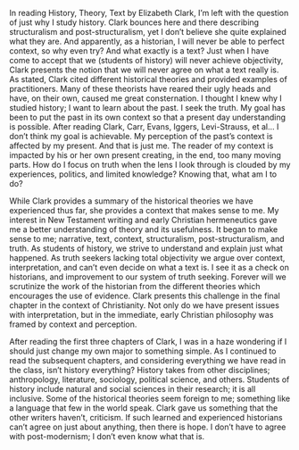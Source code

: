 In reading History, Theory, Text by Elizabeth Clark, I’m left with the question of just why I study history. Clark bounces here and there describing structuralism and post-structuralism, yet I don’t believe she quite explained what they are. And apparently, as a historian, I will never be able to perfect context, so why even try? And what exactly is a text? Just when I have come to accept that we (students of history) will never achieve objectivity, Clark presents the notion that we will never agree on what a text really is. As stated, Clark cited different historical theories and provided examples of practitioners. Many of these theorists have reared their ugly heads and have, on their own, caused me great consternation. I thought I knew why I studied history; I want to learn about the past. I seek the truth. My goal has been to put the past in its own context so that a present day understanding is possible. After reading Clark, Carr, Evans, Iggers, Levi-Strauss, et al… I don’t think my goal is achievable. My perception of the past’s context is affected by my present. And that is just me. The reader of my context is impacted by his or her own present creating, in the end, too many moving parts. How do I focus on truth when the lens I look through is clouded by my experiences, politics, and limited knowledge? Knowing that, what am I to do? 

While Clark provides a summary of the historical theories we have experienced thus far, she provides a context that makes sense to me. My interest in New Testament writing and early Christian hermeneutics gave me a better understanding of theory and its usefulness. It began to make sense to me; narrative, text, context, structuralism, post-structuralism, and truth. As students of history, we strive to understand and explain just what happened. As truth seekers lacking total objectivity we argue over context, interpretation, and can’t even decide on what a text is. I see it as a check on historians, and improvement to our system of truth seeking. Forever will we scrutinize the work of the historian from the different theories which encourages the use of evidence. Clark presents this challenge in the final chapter in the context of Christianity. Not only do we have present issues with interpretation, but in the immediate, early Christian philosophy was framed by context and perception. 

After reading the first three chapters of Clark, I was in a haze wondering if I should just change my own major to something simple. As I continued to read the subsequent chapters, and considering everything we have read in the class, isn’t history everything? History takes from other disciplines; anthropology, literature, sociology, political science, and others. Students of history include natural and social sciences in their research; it is all inclusive. Some of the historical theories seem foreign to me; something like a language that few in the world speak. Clark gave us something that the other writers haven’t, criticism. If such learned and experienced historians can’t agree on just about anything, then there is hope. I don’t have to agree with post-modernism; I don’t even know what that is. 
